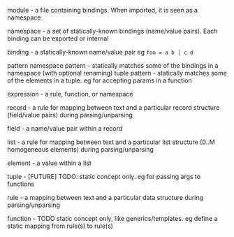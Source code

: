 
module - a file containing bindings. When imported, it is seen as a namespace

namespace - a set of statically-known bindings (name/value pairs). Each binding can be exported or internal

binding - a statically-known name/value pair eg `foo = a b | c d`

pattern
    namespace pattern - statically matches some of the bindings in a namespace (with optional renaming)
    tuple pattern - statically matches some of the elements in a tuple. eg for accepting params in a function

expression - a rule, function, or namespace

record - a rule for mapping between text and a particular record structure (field/value pairs) during parsing/unparsing

field - a name/value pair within a record

list - a rule for mapping between text and a particular list structure (0..M homogeneous elements) during parsing/unparsing

element - a value within a list

tuple - [FUTURE] TODO: static concept only. eg for passing args to functions

rule - a mapping between text and a particular data structure during parsing/unparsing

function - TODO static concept only, like generics/templates. eg define a static mapping from rule(s) to rule(s)
